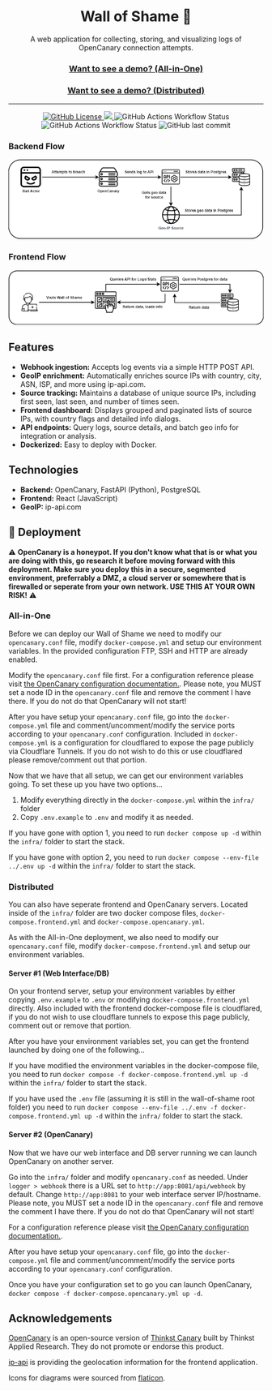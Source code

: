 <h1 align="center">Wall of Shame 🤡</h1>

<p align="center">
A web application for collecting, storing, and visualizing logs of OpenCanary connection attempts.
</p>

<h3 align="center"><a href="https://wos-demo.shrunbr.dev" target="_blank">Want to see a demo? (All-in-One)</a></h3>
<h3 align="center"><a href="https://shame.shrunbr.dev" target="_blank">Want to see a demo? (Distributed)</a></h3>

---

<div align="center">

<a href="https://github.com/shrunbr/wall-of-shame/blob/main/LICENSE">
  <img alt="GitHub License" src="https://img.shields.io/github/license/shrunbr/wall-of-shame">
</a>
<a href="https://codecov.io/github/shrunbr/wall-of-shame">
  <img src="https://codecov.io/github/shrunbr/wall-of-shame/graph/badge.svg?token=MPP142GS2L"/>
</a>
<img alt="GitHub Actions Workflow Status" src="https://img.shields.io/github/actions/workflow/status/shrunbr/wall-of-shame/publish_container.yml?label=production-build">
<img alt="GitHub Actions Workflow Status" src="https://img.shields.io/github/actions/workflow/status/shrunbr/wall-of-shame/publish_container_nightly.yml?label=nightly-build">
<img alt="GitHub last commit" src="https://img.shields.io/github/last-commit/shrunbr/wall-of-shame?display_timestamp=author">

</div>

### Backend Flow

![Diagram depicting backend flow for the Wall of Shame](/docs/img/wos-backend-flow.png)

### Frontend Flow

![Diagram depicting frontend flow for the Wall of Shame](/docs/img/wos-frontend-flow.png)

## Features

- **Webhook ingestion:** Accepts log events via a simple HTTP POST API.
- **GeoIP enrichment:** Automatically enriches source IPs with country, city, ASN, ISP, and more using ip-api.com.
- **Source tracking:** Maintains a database of unique source IPs, including first seen, last seen, and number of times seen.
- **Frontend dashboard:** Displays grouped and paginated lists of source IPs, with country flags and detailed info dialogs.
- **API endpoints:** Query logs, source details, and batch geo info for integration or analysis.
- **Dockerized:** Easy to deploy with Docker.

## Technologies

- **Backend:** OpenCanary, FastAPI (Python), PostgreSQL
- **Frontend:** React (JavaScript)
- **GeoIP:** ip-api.com

## 🚀 Deployment

:warning: **OpenCanary is a honeypot. If you don't know what that is or what you are doing with this, go research it before moving forward with this deployment. Make sure you deploy this in a secure, segmented environment, preferrably a DMZ, a cloud server or somewhere that is firewalled or seperate from your own network. USE THIS AT YOUR OWN RISK!** :warning:

### All-in-One

Before we can deploy our Wall of Shame we need to modify our `opencanary.conf` file, modify `docker-compose.yml` and setup our environment variables. In the provided configuration FTP, SSH and HTTP are already enabled.

Modify the `opencanary.conf` file first. For a configuration reference please visit [the OpenCanary configuration documentation.](https://opencanary.readthedocs.io/en/latest/starting/configuration.html). Please note, you MUST set a node ID in the `opencanary.conf` file and remove the comment I have there. If you do not do that OpenCanary will not start!

After you have setup your `opencanary.conf` file, go into the `docker-compose.yml` file and comment/uncomment/modify the service ports according to your `opencanary.conf` configuration. Included in `docker-compose.yml` is a configuration for cloudflared to expose the page publicly via Cloudflare Tunnels. If you do not wish to do this or use cloudflared please remove/comment out that portion.

Now that we have that all setup, we can get our environment variables going. To set these up you have two options...

1. Modify everything directly in the `docker-compose.yml` within the `infra/` folder 
2. Copy `.env.example` to `.env` and modify it as needed.

If you have gone with option 1, you need to run `docker compose up -d` within the `infra/` folder to start the stack.

If you have gone with option 2, you need to run `docker compose --env-file ../.env up -d` within the `infra/` folder to start the stack.

### Distributed

You can also have seperate frontend and OpenCanary servers. Located inside of the `infra/` folder are two docker compose files, `docker-compose.frontend.yml` and `docker-compose.opencanary.yml`.

As with the All-in-One deployment, we also need to modify our `opencanary.conf` file, modify `docker-compose.frontend.yml` and setup our environment variables.

#### Server #1 (Web Interface/DB)

On your frontend server, setup your environment variables by either copying `.env.example` to `.env` or modifying `docker-compose.frontend.yml` directly. Also included with the frontend docker-compose file is cloudflared, if you do not wish to use cloudflare tunnels to expose this page publicly, comment out or remove that portion.

After you have your environment variables set, you can get the frontend launched by doing one of the following...

If you have modified the environment variables in the docker-compose file, you need to run `docker compose -f docker-compose.frontend.yml up -d` within the `infra/` folder to start the stack.

If you have used the `.env` file (assuming it is still in the wall-of-shame root folder) you need to run `docker compose --env-file ../.env -f docker-compose.frontend.yml up -d` within the `infra/` folder to start the stack.

#### Server #2 (OpenCanary)

Now that we have our web interface and DB server running we can launch OpenCanary on another server.

Go into the `infra/` folder and modify `opencanary.conf` as needed. Under `logger > webhook` there is a URL set to `http://app:8081/api/webhook` by default. Change `http://app:8081` to your web interface server IP/hostname. Please note, you MUST set a node ID in the `opencanary.conf` file and remove the comment I have there. If you do not do that OpenCanary will not start!

For a configuration reference please visit [the OpenCanary configuration documentation.](https://opencanary.readthedocs.io/en/latest/starting/configuration.html). 

After you have setup your `opencanary.conf` file, go into the `docker-compose.yml` file and comment/uncomment/modify the service ports according to your `opencanary.conf` configuration.

Once you have your configuration set to go you can launch OpenCanary, `docker compose -f docker-compose.opencanary.yml up -d`.

## Acknowledgements

[OpenCanary](https://github.com/thinkst/opencanary) is an open-source version of [Thinkst Canary](https://canary.tools/) built by Thinkst Applied Research. They do not promote or endorse this product.

[ip-api](https://ip-api.com/) is providing the geolocation information for the frontend application.

Icons for diagrams were sourced from [flaticon](https://www.flaticon.com/).
